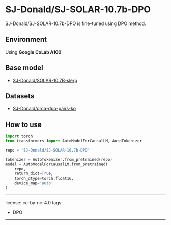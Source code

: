 # SJ-Donald/SJ-SOLAR-10.7b-DPO

SJ-Donald/SJ-SOLAR-10.7b-DPO is fine-tuned using DPO method.

## Environment

Using **Google CoLab A100**

## Base model

* [SJ-Donald/SOLAR-10.7B-slerp](https://huggingface.co/SJ-Donald/SOLAR-10.7B-slerp)

## Datasets

* [SJ-Donald/orca-dpo-pairs-ko](https://huggingface.co/datasets/SJ-Donald/orca-dpo-pairs-ko)

## How to use

```Python
import torch
from transformers import AutoModelForCausalLM, AutoTokenizer

repo = 'SJ-Donald/SJ-SOLAR-10.7b-DPO'

tokenizer = AutoTokenizer.from_pretrained(repo)
model = AutoModelForCausalLM.from_pretrained(
    repo,
    return_dict=True,
    torch_dtype=torch.float16,
    device_map='auto'
)
```

---
license: cc-by-nc-4.0
tags:
- DPO
---
